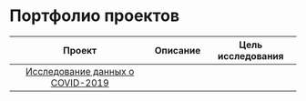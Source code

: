 # Портфолио проектов
 
| Проект                | Описание               | Цель исследования           |
| :--------------------: | :---------------------: |:---------------------------:|
| [Исследование данных о COVID-2019](https://github.com/MariyaChumakova/pet_projects/tree/main/COVID_2019_analysis "Исследование данных о COVID-2019")  |                          |                               |




